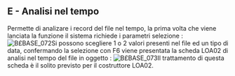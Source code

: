 ## E - Analisi nel tempo
Permette di analizare i record del file nel tempo, la prima volta che viene lanciata la funzione il sistema richiede i parametri selezione : 
![B£BASE_072](http://localhost:3000/immagini/MBDOC_SCH-OJFILE_E/BXBASE_072.png)Si possono scegliere 1 o 2 valori presenti nel file ed un tipo di data, confermando la selezione con F6 viene presentata la scheda LOA02 di analisi nel tempo del file in oggetto : 
![B£BASE_073](http://localhost:3000/immagini/MBDOC_SCH-OJFILE_E/BXBASE_073.png)Il trattamento di questa scheda è il solito previsto per il costruttore LOA02.

